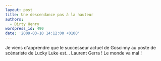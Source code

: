 ```yaml
---
layout: post
title: Une descendance pas à la hauteur
authors:
  - Dirty Henry
wordpress_id: 490
date: '2009-03-10 14:12:00 +0100'
---
```

Je viens d'apprendre que le successeur actuel de Goscinny au poste de scénariste de Lucky Luke est... Laurent Gerra ! Le monde va mal !
